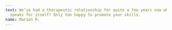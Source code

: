 ```yaml
---
text: We’ve had a therapeutic relationship for quite a few years now which
  speaks for itself! Only too happy to promote your skills.
name: Marion R.
---
```

